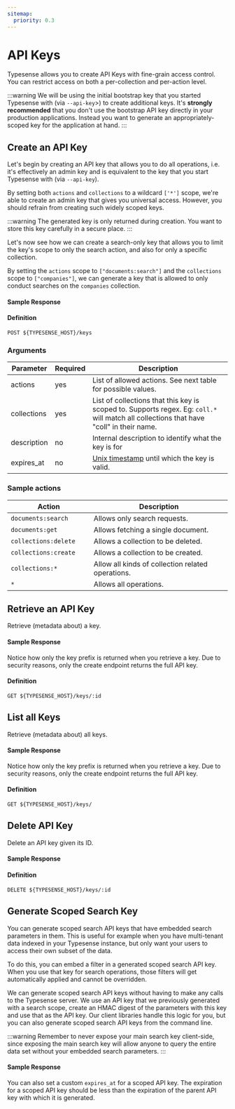 ```yaml
---
sitemap:
  priority: 0.3
---
```


# API Keys
Typesense allows you to create API Keys with fine-grain access control. You can restrict access on both a per-collection and per-action level.

:::warning
We will be using the initial bootstrap key that you started Typesense with (via `--api-key`>) to create additional keys. It's **strongly recommended** that you don't use the bootstrap API key directly in your production applications. Instead you want to generate an appropriately-scoped key for the application at hand.
:::

## Create an API Key
Let's begin by creating an API key that allows you to do all operations, i.e. it's effectively an admin key and is equivalent to the key that you start Typesense with (via `--api-key`).

<Tabs :tabs="['JavaScript','PHP','Python','Ruby','Shell']">
  <template v-slot:JavaScript>

```js
key = client.keys().create({
  'description': 'Admin key.',
  'actions': ['*'],
  'collections': ['*']
})
```

  </template>

  <template v-slot:PHP>

```php
$key = $client->keys->create([
  'description' => 'Admin key.',
  'actions' => ['*'],
  'collections' => ['*']
]);
```

  </template>
  <template v-slot:Python>

```py
key = client.keys.create({
  "description": "Admin key.",
  "actions": ["*"],
  "collections": ["*"]
})

```

  </template>
  <template v-slot:Ruby>

```rb
key = client.keys.create({
  'description' => 'Admin key.',
  'actions' => ['*'],
  'collections' => ['*']
})

```

  </template>
  <template v-slot:Shell>

```bash
curl 'http://localhost:8108/keys' -X POST -H "X-TYPESENSE-API-KEY: ${TYPESENSE_API_KEY}" \
-H 'Content-Type: application/json' \
-d '{"description":"Admin key.","actions": ["*"], "collections": ["*"]}'
```

  </template>
</Tabs>

By setting both `actions` and `collections` to a wildcard `['*']` scope, we're able to create an admin key that gives you universal access. However, you should refrain from creating such widely scoped keys.

:::warning
The generated key is only returned during creation. You want to store this key carefully in a secure place.
:::

Let's now see how we can create a search-only key that allows you to limit the key's scope to only the search action, and also for only a specific collection.

<Tabs :tabs="['JavaScript','PHP','Python','Ruby','Shell']">
  <template v-slot:JavaScript>

```js
client.keys().create({
  'description': 'Admin key.',
  'actions': ['documents:search'],
  'collections': ['companies']
})
```

  </template>

  <template v-slot:PHP>

```php
$client->keys->create([
  'description' => 'Search-only companies key.',
  'actions' => ['documents:search'],
  'collections' => ['companies']
]);
```

  </template>
  <template v-slot:Python>

```py
client.keys.create({
  "description": "Search-only companies key.",
  "actions": ["documents:search"],
  "collections": ["companies"]
})
```

  </template>
  <template v-slot:Ruby>

```rb
client.keys.create({
  'description' => 'Search-only companies key.',
  'actions' => ['documents:search'],
  'collections' => ['companies']
})
```

  </template>
  <template v-slot:Shell>

```bash
curl 'http://localhost:8108/keys' -X POST -H "X-TYPESENSE-API-KEY: ${TYPESENSE_API_KEY}" \
-H 'Content-Type: application/json' \
-d '{"description":"Search-only companies key.","actions": ["documents:search"], "collections": ["companies"]}'
```

  </template>
</Tabs>

By setting the `actions` scope to `["documents:search"]` and the `collections` scope to `["companies"]`, we can generate a key that is allowed to only conduct searches on the `companies` collection.

#### Sample Response

<Tabs :tabs="['JSON']">
  <template v-slot:JSON>

```json
{
  "actions": [
    "*"
  ],
  "collections": [
    "*"
  ],
  "description": "Admin key.",
  "id": 1,
  "value": "k8pX5hD0793d8YQC5aD1aEPd7VleSuGP"
}
```

  </template>
</Tabs>

#### Definition
`POST ${TYPESENSE_HOST}/keys`

### Arguments
| Parameter      | Required    |Description                                            |
| -------------- | ----------- |-------------------------------------------------------|
|actions	|yes	|List of allowed actions. See next table for possible values.|
|collections	|yes	|List of collections that this key is scoped to. Supports regex. Eg: `coll.*` will match all collections that have "coll" in their name.|
|description	|no	|Internal description to identify what the key is for|
|expires_at	|no	|[Unix timestamp](https://www.epochconverter.com/) until which the key is valid.|

### Sample actions

| Action         | Description |
| -------------- | ----------- |
|`documents:search	`|Allows only search requests.|
|`documents:get	`|Allows fetching a single document.|
|`collections:delete	`|Allows a collection to be deleted.|
|`collections:create	`|Allows a collection to be created.|
|`collections:*	`|Allow all kinds of collection related operations.|
|`*	`|Allows all operations.|


## Retrieve an API Key
Retrieve (metadata about) a key.

<Tabs :tabs="['JavaScript','PHP','Python','Ruby','Shell']">
  <template v-slot:JavaScript>

```js
key = client.keys(1).retrieve()
```

  </template>

  <template v-slot:PHP>

```php
$key = $client->keys[1]->retrieve();

```

  </template>
  <template v-slot:Python>

```py
key = client.keys[1].retrieve()
```

  </template>
  <template v-slot:Ruby>

```rb
key = client.keys[1].retrieve
```

  </template>
  <template v-slot:Shell>

```bash
curl 'http://localhost:8108/keys/1' -X GET -H "X-TYPESENSE-API-KEY: ${TYPESENSE_API_KEY}"
```

  </template>
</Tabs>

#### Sample Response

<Tabs :tabs="['JSON']">
  <template v-slot:JSON>

```json
{
  "actions": [ "documents:search" ],
  "collections": [ "*" ],
  "description": "Search-only key.",
  "id": 1,
  "value_prefix": "vxpx"
}
```

  </template>
</Tabs>

Notice how only the key prefix is returned when you retrieve a key. Due to security reasons, only the create endpoint returns the full API key.

#### Definition
`GET ${TYPESENSE_HOST}/keys/:id`

## List all Keys
Retrieve (metadata about) all keys.

<Tabs :tabs="['JavaScript','PHP','Python','Ruby','Shell']">
  <template v-slot:JavaScript>

```js
client.keys().retrieve()
```

  </template>

  <template v-slot:PHP>

```php
$client->keys->retrieve();
```

  </template>
  <template v-slot:Python>

```py
client.keys.retrieve()
```

  </template>
  <template v-slot:Ruby>

```rb
client.keys.retrieve
```

  </template>
  <template v-slot:Shell>

```bash
curl 'http://localhost:8108/keys' -X GET -H "X-TYPESENSE-API-KEY: ${TYPESENSE_API_KEY}"
```

  </template>
</Tabs>

#### Sample Response

<Tabs :tabs="['JSON']">
  <template v-slot:JSON>

```json
{
  "keys": [
    {
      "actions": [
        "documents:search"
      ],
      "collections": [
        "users"
      ],
      "description": "Search-only key.",
      "id": 1,
      "value_prefix": "iKBT"
    },
    {
      "actions": [
        "documents:search"
      ],
      "collections": [
        "users"
      ],
      "description": "Search-only key.",
      "id": 2,
      "value_prefix": "wst8"
    }
  ]
}
```

  </template>
</Tabs>

Notice how only the key prefix is returned when you retrieve a key. Due to security reasons, only the create endpoint returns the full API key.

#### Definition
`GET ${TYPESENSE_HOST}/keys/`

## Delete API Key
Delete an API key given its ID.

<Tabs :tabs="['JavaScript','PHP','Python','Ruby','Shell']">
  <template v-slot:JavaScript>

```js
key = client.keys(1).delete()
```

  </template>

  <template v-slot:PHP>

```php
$client->keys[1]->delete();
```

  </template>
  <template v-slot:Python>

```py
key = client.keys[1].delete()
```

  </template>
  <template v-slot:Ruby>

```rb
key = client.keys[1].delete()
```

  </template>
  <template v-slot:Shell>

```bash
curl 'http://localhost:8108/keys/1' -X DELETE -H "X-TYPESENSE-API-KEY: ${TYPESENSE_API_KEY}"
```

  </template>
</Tabs>

#### Sample Response

<Tabs :tabs="['JSON']">
  <template v-slot:JSON>

```json
{
  "id": 1
}
```

  </template>
</Tabs>

#### Definition
`DELETE ${TYPESENSE_HOST}/keys/:id`

## Generate Scoped Search Key
You can generate scoped search API keys that have embedded search parameters in them. This is useful for example when you have multi-tenant data indexed in your Typesense instance, but only want your users to access their own subset of the data.

To do this, you can embed a filter in a generated scoped search API key. When you use that key for search operations, those filters will get automatically applied and cannot be overridden.

We can generate scoped search API keys without having to make any calls to the Typesense server. We use an API key that we previously generated with a search scope, create an HMAC digest of the parameters with this key and use that as the API key. Our client libraries handle this logic for you, but you can also generate scoped search API keys from the command line.

:::warning
Remember to never expose your main search key client-side, since exposing the main search key will allow anyone to query the entire data set without your embedded search parameters.
:::

<Tabs :tabs="['JavaScript','PHP','Python','Ruby','Shell']">
  <template v-slot:JavaScript>

```js
keyWithSearchPermissions = 'RN23GFr1s6jQ9kgSNg2O7fYcAUXU7127'
client.keys().generateScopedSearchKey(keyWithSearchPermissions, {'filter_by': 'company_id:124', 'expires_at': 1611590465})
```

  </template>

  <template v-slot:PHP>

```php
$keyWithSearchPermissions = 'RN23GFr1s6jQ9kgSNg2O7fYcAUXU7127';
$client->keys->generateScopedSearchKey($keyWithSearchPermissions, ['filter_by' => 'company_id:124', 'expires_at' => 1611590465]);
```

  </template>
  <template v-slot:Python>

```py
key_with_search_permissions = 'RN23GFr1s6jQ9kgSNg2O7fYcAUXU7127'
client.keys().generate_scoped_search_key(key_with_search_permissions, {"filter_by": "company_id:124", "expires_at": 1611590465})
```

  </template>
  <template v-slot:Ruby>

```rb
key_with_search_permissions = 'RN23GFr1s6jQ9kgSNg2O7fYcAUXU7127'
client.keys().generate_scoped_search_key(key_with_search_permissions, {'filter_by': 'company_id:124', 'expires_at': 1611590465})
```

  </template>
  <template v-slot:Shell>

```bash
KEY_WITH_SEARCH_PERMISSIONS="RN23GFr1s6jQ9kgSNg2O7fYcAUXU7127"
EMBEDDED_SEARCH_PARAMETERS_JSON='{"filter_by":"company_id:124","expires_at":1611590465}'

digest=$(echo -n $EMBEDDED_SEARCH_PARAMETERS_JSON | openssl dgst -sha256 -hmac $KEY_WITH_SEARCH_PERMISSIONS -binary | base64 -w0)

scoped_api_key=$(echo -n "${digest}${KEY_WITH_SEARCH_PERMISSIONS:0:4}${EMBEDDED_SEARCH_PARAMETERS_JSON}" | base64 -w0)

echo $scoped_api_key
```

  </template>
</Tabs>

#### Sample Response

<Tabs :tabs="['JSON']">
  <template v-slot:JSON>

```json
"RDhxa2VKTnBQVkxaVlFIOS9JWDZ2bDdtMU5HL3laa0pab2pTeEUzbFBhZz1STjIzeyJmaWx0ZXJfYnkiOiJjb21wYW55X2lkOjEyNCIsImV4cGlyZXNfYXQiOjE2MTE1OTA0NjV9"

```

  </template>
</Tabs>

You can also set a custom `expires_at` for a scoped API key. The expiration for a scoped API key should be less than the expiration of the parent API key with which it is generated.

